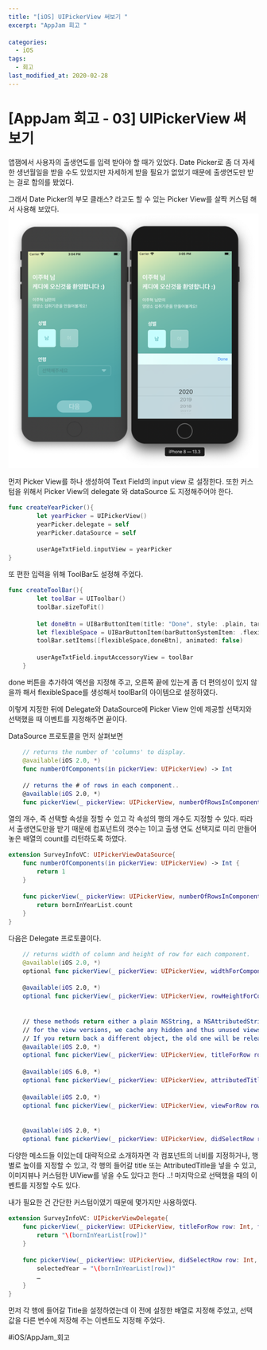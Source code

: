```yaml
---
title: "[iOS] UIPickerView 써보기 "
excerpt: "AppJam 회고 "

categories:
  - iOS
tags:
  - 회고
last_modified_at: 2020-02-28
---
```

# [AppJam 회고 - 03] UIPickerView 써보기  

앱잼에서 사용자의 출생연도를 입력 받아야 할 때가 있었다. Date Picker로 좀 더 자세한 생년월일을 받을 수도 있었지만 자세하게 받을 필요가 없었기 때문에 출생연도만 받는 걸로 합의를 봤었다.

그래서 Date Picker의 부모 클래스? 라고도 할 수 있는 Picker View를 살짝 커스텀 해서 사용해 보았다.
![](/assets/images/uipickerview-post/01.png)

먼저 Picker View를 하나 생성하여 Text Field의 input view 로 설정한다. 또한 커스텀을 위해서 Picker View의 delegate 와 dataSource 도 지정해주어야 한다.

```swift
func createYearPicker(){
        let yearPicker = UIPickerView()
        yearPicker.delegate = self
        yearPicker.dataSource = self
        
        userAgeTxtField.inputView = yearPicker
}
```

또 편한 입력을 위해 ToolBar도 설정해 주었다. 

```swift
func createToolBar(){
        let toolBar = UIToolbar()
        toolBar.sizeToFit()
        
        let doneBtn = UIBarButtonItem(title: "Done", style: .plain, target: self, action: #selector(SurveyInfoVC.dismissKeyboard))
        let flexibleSpace = UIBarButtonItem(barButtonSystemItem: .flexibleSpace, target: self, action: nil)
        toolBar.setItems([flexibleSpace,doneBtn], animated: false)
        
        userAgeTxtField.inputAccessoryView = toolBar
    }
```

done 버튼을 추가하여 액션을 지정해 주고, 오른쪽 끝에 있는게 좀 더 편의성이 있지 않을까 해서 flexibleSpace를 생성해서 toolBar의 아이템으로 설정하였다. 


이렇게 지정한 뒤에 Delegate와 DataSource에 Picker View 안에 제공할 선택지와 선택했을 때 이벤트를 지정해주면 끝이다.

DataSource 프로토콜을 먼저 살펴보면

```swift
    // returns the number of 'columns' to display.
    @available(iOS 2.0, *)
    func numberOfComponents(in pickerView: UIPickerView) -> Int
    
    // returns the # of rows in each component..
    @available(iOS 2.0, *)
    func pickerView(_ pickerView: UIPickerView, numberOfRowsInComponent component: Int) -> Int
```

열의 개수, 즉 선택할 속성을 정할 수 있고 각 속성의 행의 개수도 지정할 수 있다.
따라서 출생연도만을 받기 때문에 컴포넌트의 갯수는 1이고 출생 연도 선택지로 미리 만들어 놓은 배열의 count를 리턴하도록 하였다.

```swift
extension SurveyInfoVC: UIPickerViewDataSource{
    func numberOfComponents(in pickerView: UIPickerView) -> Int {
        return 1
    }
    
    func pickerView(_ pickerView: UIPickerView, numberOfRowsInComponent component: Int) -> Int {
        return bornInYearList.count
    }
}
```

다음은 Delegate 프로토콜이다.

```swift
    // returns width of column and height of row for each component. 
    @available(iOS 2.0, *)
    optional func pickerView(_ pickerView: UIPickerView, widthForComponent component: Int) -> CGFloat

    @available(iOS 2.0, *)
    optional func pickerView(_ pickerView: UIPickerView, rowHeightForComponent component: Int) -> CGFloat

    
    // these methods return either a plain NSString, a NSAttributedString, or a view (e.g UILabel) to display the row for the component.
    // for the view versions, we cache any hidden and thus unused views and pass them back for reuse. 
    // If you return back a different object, the old one will be released. the view will be centered in the row rect  
    @available(iOS 2.0, *)
    optional func pickerView(_ pickerView: UIPickerView, titleForRow row: Int, forComponent component: Int) -> String?

    @available(iOS 6.0, *)
    optional func pickerView(_ pickerView: UIPickerView, attributedTitleForRow row: Int, forComponent component: Int) -> NSAttributedString? // attributed title is favored if both methods are implemented

    @available(iOS 2.0, *)
    optional func pickerView(_ pickerView: UIPickerView, viewForRow row: Int, forComponent component: Int, reusing view: UIView?) -> UIView

    
    @available(iOS 2.0, *)
    optional func pickerView(_ pickerView: UIPickerView, didSelectRow row: Int, inComponent component: Int)
```

다양한 메소드들 이있는데 대략적으로 소개하자면 각 컴포넌트의 너비를 지정하거나, 행 별로 높이를 지정할 수 있고, 각 행의 들어갈 title 또는 AttributedTitle을 넣을 수 있고, 이미지뷰나 커스텀한 UIView를 넣을 수도 있다고 한다 ..!
마지막으로 선택했을 때의 이벤트를 지정할 수도 있다.

내가 필요한 건 간단한 커스텀이였기 때문에 몇가지만 사용하였다.

```swift
extension SurveyInfoVC: UIPickerViewDelegate{
    func pickerView(_ pickerView: UIPickerView, titleForRow row: Int, forComponent component: Int) -> String? {
        return "\(bornInYearList[row])"
    }
    
    func pickerView(_ pickerView: UIPickerView, didSelectRow row: Int, inComponent component: Int) {
        selectedYear = "\(bornInYearList[row])"
        …
    }
}
```

먼저 각 행에 들어갈 Title을 설정하였는데 이 전에 설정한 배열로 지정해 주었고, 선택 값을 다른 변수에 저장해 주는 이벤트도 지정해 주었다.

#iOS/AppJam_회고
